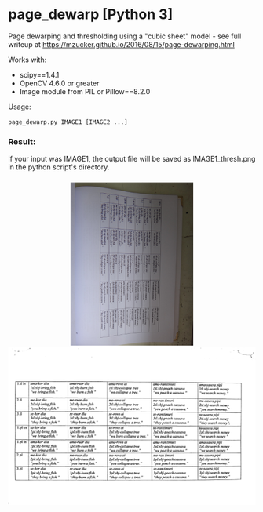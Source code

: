 page_dewarp [Python 3]
===========

Page dewarping and thresholding using a "cubic sheet" model - see full writeup at <https://mzucker.github.io/2016/08/15/page-dewarping.html>

Works with:

 - scipy==1.4.1
 - OpenCV 4.6.0 or greater
 - Image module from PIL or Pillow==8.2.0
 
Usage:

    page_dewarp.py IMAGE1 [IMAGE2 ...]

### Result: 
if your input was IMAGE1, the output file will be saved as IMAGE1_thresh.png in the python script's directory.
<h3 align="center">
    <a><img src="linguistics_thesis_b.jpg" width="250"></a>
    <a><img src="linguistics_thesis_b_thresh.png" width="600"></a>
</h3>
